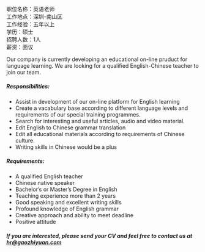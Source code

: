 职位名称：英语老师  
工作地点：深圳-南山区  
工作经验：五年以上  
学历：硕士  
招聘人数：1人  
薪资：面议  

Our company is currently developing an educational on-line pruduct for language learning. We are looking for a qualified English-Chinese teacher to join our team.

##### Responsibilities:
+ Assist in development of our on-line platform for English learning
+ Create a vacabulary base according to different language levels and requirements of our special training programmes.
+ Search for interesting and useful articles, audio and video material.
+ Edit English to Chinese grammar translation
+ Edit all educational materials according to requirements of Chinese culture.
+ Writing skills in Chinese would be a plus

##### Requirements:
+ A qualified English teacher
+ Chinese native speaker
+ Bachelor’s or Master’s Degree in English
+ Teaching experience more than 2 years
+ Good speaking and excellent writing skills
+ Profound knowledge of English grammar
+ Creative approach and ability to meet deadline
+ Positive attitude

##### If you are interested, please send your CV and feel free to contact us at [hr@gaozhiyuan.com](mailto:hr@gaozhiyuan.com)